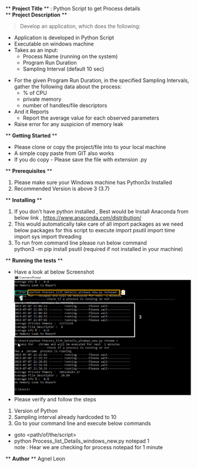** **Project Title** ** : Python Script to get Process details<br/>
** **Project Description** **
> Develop an application, which does the following: <br/>
- Application is developed in Python Script
- Executable on windows machine
- Takes as an input:
  * Process Name (running on the system)
  * Program Run Duration<br/>
  * Sampling Interval (default 10 sec)
* For the given Program Run Duration, in the specified Sampling Intervals, gather the
following data about the process:<br/>
  *  % of CPU<br/>
  * private memory<br/>
  * number of handles/file descriptors<br/>
* And it Reports
  * Report the average value for each observed parameters<br/>
 * Raise error for any suspicion of memory leak<br/>

** **Getting Started** **
* Please clone or copy the project/file into to your local machine  
* A simple copy paste from GIT also works
* If you do copy - Please save the file with extension .py 

** **Prerequisites** **
1. Please make sure your Windows machine has Python3x Installed 
2. Recommended Version is above 3 (3.7)

** **Installing** **
1. If you don't have python installed , Best would be Install Anaconda from below link ,
https://www.anaconda.com/distribution/
2. This would automatically take care of all import packages as we need below packages for this script to execute 
    import psutil
    import time
    import sys
    import threading 
3. To run from command line please run below command<br/>
   python3 -m pip install psutil (required if not installed in your machine)


** **Running the tests** **
* Have a look at below Screenshot 
   ![alt text](Running.jpg)
* Please verify and follow the steps 
 1. Version of Python
 2. Sampling interval already hardcoded to 10
 4. Go to your command line and execute below commands
   * goto <path/of/the/script>
   * python Process_list_Details_windows_new.py notepad 1   
     note : Hear we are checking for process notepad for 1 minute

    
 ** **Author** **
 Agnel Leon
    
